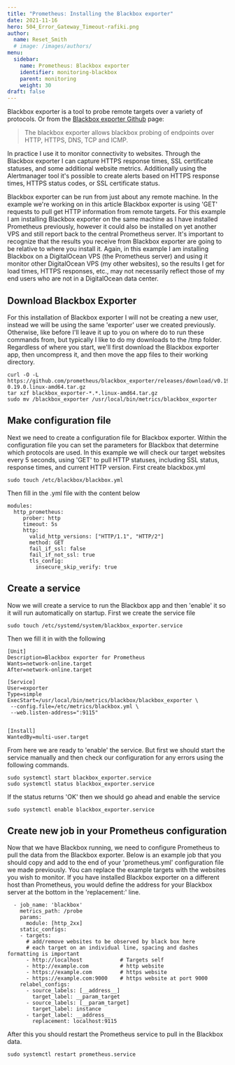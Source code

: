 ```yaml
---
title: "Prometheus: Installing the Blackbox exporter"
date: 2021-11-16
hero: 504_Error_Gateway_Timeout-rafiki.png
author:
  name: Reset_Smith
  # image: /images/authors/
menu:
  sidebar:
    name: Prometheus: Blackbox exporter
    identifier: monitoring-blackbox
    parent: monitoring
    weight: 30
draft: false
---
```


Blackbox exporter is a tool to probe remote targets over a variety of protocols. Or from the [Blackbox exporter Github](https://github.com/prometheus/blackbox_exporter) page:

> The blackbox exporter allows blackbox probing of endpoints over HTTP, HTTPS, DNS, TCP and ICMP.

In practice I use it to monitor connectivity to websites. Through the Blackbox exporter I can capture HTTPS response times, SSL certificate statuses, and some additional website metrics. Additionally using the Alertmanager tool it's possible to create alerts based on HTTPS response times, HTTPS status codes, or SSL certificate status.

Blackbox exporter can be run from just about any remote machine. In the example we're working on in this article Blackbox exporter is using 'GET' requests to pull get HTTP information from remote targets. For this example I am installing Blackbox exporter on the same machine as I have installed Prometheus previously, however it could also be installed on yet another VPS and still report back to the central Prometheus server. It's important to recognize that the results you receive from Blackbox exporter are going to be relative to where you install it. Again, in this example I am installing Blackbox on a DigitalOcean VPS (the Prometheus server) and using it monitor other DigitalOcean VPS (my other websites), so the results I get for load times, HTTPS responses, etc., may not necessarily reflect those of my end users who are not in a DigitalOcean data center.

## Download Blackbox Exporter

For this installation of Blackbox exporter I will not be creating a new user, instead we will be using the same 'exporter' user we created previously. Otherwise, like before I'll leave it up to you on where do to run these commands from, but typically I like to do my downloads to the /tmp folder. Regardless of where you start, we'll first download the Blackbox exporter app, then uncompress it, and then move the app files to their working directory.

```
curl -O -L https://github.com/prometheus/blackbox_exporter/releases/download/v0.19.0/blackbox_exporter-0.19.0.linux-amd64.tar.gz
tar xzf blackbox_exporter-*.*.linux-amd64.tar.gz
sudo mv /blackbox_exporter /usr/local/bin/metrics/blackbox_exporter
```

## Make configuration file

Next we need to create a configuration file for Blackbox exporter. Within the configuration file you can set the parameters for Blackbox that determine which protocols are used. In this example we will check our target websites every 5 seconds, using 'GET' to pull HTTP statuses, including SSL status, response times, and current HTTP version. First create blackbox.yml
```
sudo touch /etc/blackbox/blackbox.yml
```
Then fill in the .yml file with the content below
```
modules:
  http_prometheus:
     prober: http
     timeout: 5s
     http:
       valid_http_versions: ["HTTP/1.1", "HTTP/2"]
       method: GET
       fail_if_ssl: false
       fail_if_not_ssl: true
       tls_config:
         insecure_skip_verify: true
```

## Create a service

Now we will create a service to run the Blackbox app and then 'enable' it so it will run automatically on startup. First we create the service file

```
sudo touch /etc/systemd/system/blackbox_exporter.service
```

Then we fill it in with the following
```
[Unit]
Description=Blackbox exporter for Prometheus
Wants=network-online.target
After=network-online.target

[Service]
User=exporter
Type=simple
ExecStart=/usr/local/bin/metrics/blackbox/blackbox_exporter \
 --config.file=/etc/metrics/blackbox.yml \
 --web.listen-address=":9115"


[Install]
WantedBy=multi-user.target
```

From here we are ready to 'enable' the service. But first we should start the service manually and then check our configuration for any errors using the following commands.
```
sudo systemctl start blackbox_exporter.service
sudo systemctl status blackbox_exporter.service
```

If the status returns 'OK' then we should go ahead and enable the service
```
sudo systemctl enable blackbox_exporter.service
```

## Create new job in your Prometheus configuration

Now that we have Blackbox running, we need to configure Prometheus to pull the data from the Blackbox exporter. Below is an example job that you should copy and add to the end of your 'prometheus.yml' configuration file we made previously. You can replace the example targets with the websites you wish to monitor. If you have installed Blackbox exporter on a different host than Prometheus, you would define the address for your Blackbox server at the bottom in the 'replacement:' line.
```
  - job_name: 'blackbox'
    metrics_path: /probe
    params:
      module: [http_2xx]
    static_configs:
    - targets:
      # add/remove websites to be observed by black box here
      # each target on an individual line, spacing and dashes formatting is important
      - http://localhost            # Targets self
      - http://example.com          # http website
      - https://example.com         # https website
      - https://example.com:9000    # https website at port 9000
    relabel_configs:
      - source_labels: [__address__]
        target_label: __param_target
      - source_labels: [__param_target]
        target_label: instance
      - target_label: __address__
        replacement: localhost:9115
```

After this you should restart the Prometheus service to pull in the Blackbox data.
```
sudo systemctl restart prometheus.service
```
